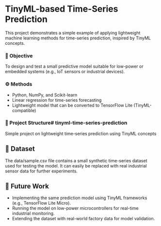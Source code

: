 # TinyML-based Time-Series Prediction

This project demonstrates a simple example of applying lightweight machine learning methods for time-series prediction, inspired by TinyML concepts.

### 🧩 Objective
To design and test a small predictive model suitable for low-power or embedded systems (e.g., IoT sensors or industrial devices).

### ⚙️ Methods
- Python, NumPy, and Scikit-learn  
- Linear regression for time-series forecasting  
- Lightweight model that can be converted to TensorFlow Lite (TinyML-compatible)

### 📂 Project Structure# tinyml-time-series-prediction
Simple project on lightweight time-series prediction using TinyML concepts
## 📂 Dataset
The data/sample.csv file contains a small synthetic time-series dataset used for testing the model.
It can easily be replaced with real industrial sensor data for further experiments.

## 🔮 Future Work
- Implementing the same prediction model using TinyML frameworks (e.g., TensorFlow Lite Micro).
- Running the model on low-power microcontrollers for real-time industrial monitoring.
- Extending the dataset with real-world factory data for model validation.
